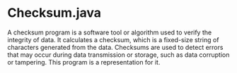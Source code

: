 # Checksum.java
A checksum program is a software tool or algorithm used to verify the integrity of data. It calculates a checksum, which is a fixed-size string of characters generated from the data. Checksums are used to detect errors that may occur during data transmission or storage, such as data corruption or tampering. This program is a representation for it.
